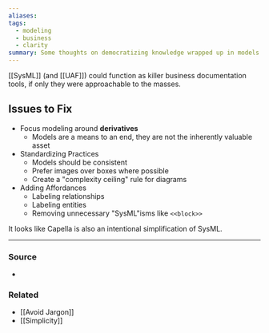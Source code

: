 ```yaml
---
aliases: 
tags:
  - modeling
  - business
  - clarity
summary: Some thoughts on democratizing knowledge wrapped up in models.
---
```

[[SysML]] (and [[UAF]]) could function as killer business documentation tools, if only they were approachable to the masses. 

## Issues to Fix
- Focus modeling around **derivatives**
	- Models are a means to an end, they are not the inherently valuable asset
- Standardizing Practices
	- Models should be consistent
	- Prefer images over boxes where possible
	- Create a "complexity ceiling" rule for diagrams
- Adding Affordances
	- Labeling relationships
	- Labeling entities
	- Removing unnecessary "SysML"isms like `<<block>>`

It looks like Capella is also an intentional simplification of SysML.

---
### Source
- 

### Related
- [[Avoid Jargon]]
- [[Simplicity]]